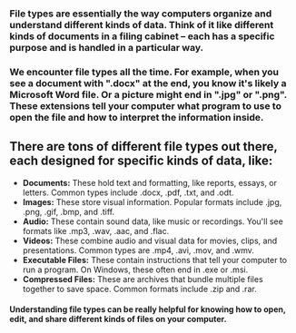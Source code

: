 ### File types are essentially the way computers organize and understand different kinds of data. Think of it like different kinds of documents in a filing cabinet – each has a specific purpose and is handled in a particular way.

### We encounter file types all the time. For example, when you see a document with ".docx" at the end, you know it's likely a Microsoft Word file. Or a picture might end in ".jpg" or ".png". These extensions tell your computer what program to use to open the file and how to interpret the information inside.

## There are tons of different file types out there, each designed for specific kinds of data, like:

* **Documents:** These hold text and formatting, like reports, essays, or letters. Common types include .docx, .pdf, .txt, and .odt.
* **Images:** These store visual information. Popular formats include .jpg, .png, .gif, .bmp, and .tiff.
* **Audio:** These contain sound data, like music or recordings. You'll see formats like .mp3, .wav, .aac, and .flac.
* **Videos:** These combine audio and visual data for movies, clips, and presentations. Common types are .mp4, .avi, .mov, and .wmv.
* **Executable Files:** These contain instructions that tell your computer to run a program. On Windows, these often end in .exe or .msi.
* **Compressed Files:** These are archives that bundle multiple files together to save space. Common formats include .zip and .rar.

#### Understanding file types can be really helpful for knowing how to open, edit, and share different kinds of files on your computer.